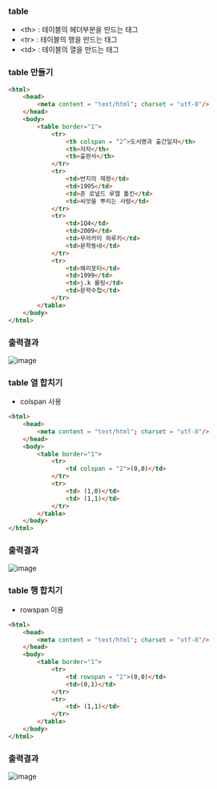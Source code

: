 ### table  

- \<th> : 테이블의 헤더부분을 만드는 태그
- \<tr>	: 테이블의 행을 만드는 태그
- \<td>	: 테이블의 열을 만드는 태그

### table 만들기
```html
<html>
    <head>
        <meta content = "text/html"; charset = "utf-8"/>
    </head>
    <body>
        <table border="1">
            <tr>
                <th colspan = “2”>도서명과 출간일자</th>
                <th>저자</th>
                <th>출판사</th>
            </tr>
            <tr>
                <td>반지의 제왕</td>
                <td>1995</td>
                <td>존 로널드 루엘 톨킨</td>
                <td>씨앗을 뿌리는 사람</td>
            </tr>
            <tr>
                <td>1Q4</td>
                <td>2009</td>
                <td>무라카미 하루키</td>
                <td>문학동네</td>
            </tr>
            <tr>
                <td>해리포터</td>
                <td>1999</td>
                <td>j.k 롤링</td>
                <td>문학수첩</td>
            </tr>
        </table>
    </body>
</html>
```

### 출력결과
![image](https://user-images.githubusercontent.com/82345970/163511240-792d21a1-3c05-4459-ba5f-70fb1bf8c3dc.png)


### table 열 합치기
- colspan 사용
 
```html
<html>
    <head>
        <meta content = "text/html"; charset = "utf-8"/>
    </head>
    <body>
        <table border="1">
            <tr>
                <td colspan = "2">(0,0)</td>
            </tr>
            <tr>
                <td> (1,0)</td>
                <td> (1,1)</td>
            </tr>
        </table>
    </body>
</html>
```

### 출력결과
![image](https://user-images.githubusercontent.com/82345970/163511313-40f850fa-f95c-4bf1-a449-f3cd384a103f.png)

### table 행 합치기
- rowspan 이용

```html
<html>
    <head>
        <meta content = "text/html"; charset = "utf-8"/>
    </head>
    <body>
        <table border="1">
            <tr>
                <td rowspan = "2">(0,0)</td>
                <td>(0,1)</td>
            </tr>
            <tr>
                <td> (1,1)</td>
            </tr>
        </table>
    </body>
</html>
```

### 출력결과
![image](https://user-images.githubusercontent.com/82345970/163511442-fa772215-bd2d-4058-9c14-bf1b26a12662.png)





